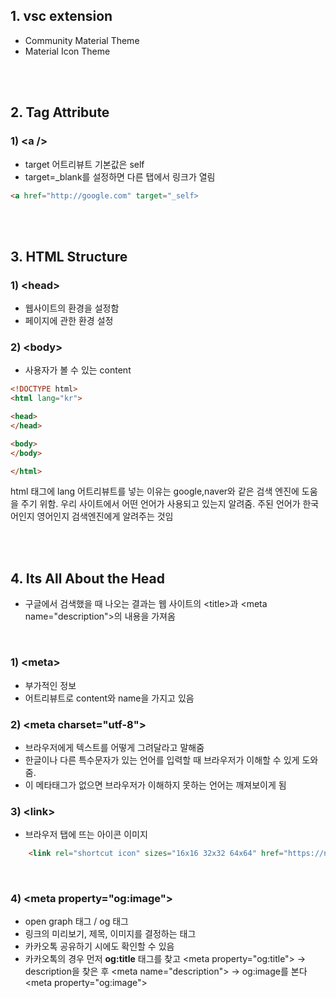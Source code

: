 
## 1. vsc extension
- Community Material Theme
- Material Icon Theme

<br><br>

## 2. Tag Attribute

### 1) \<a \/\>
- target 어트리뷰트 기본값은 self
- target=_blank를 설정하면 다른 탭에서 링크가 열림

```HTML
<a href="http://google.com" target="_self>
```

<br><br>

## 3. HTML Structure
### 1) \<head\> 
 - 웹사이트의 환경을 설정함 
 - 페이지에 관한 환경 설정

### 2) \<body\> 
- 사용자가 볼 수 있는 content

```HTML
<!DOCTYPE html>
<html lang="kr">

<head>
</head>

<body>
</body>

</html>
```

html 태그에 lang 어트리뷰트를 넣는 이유는 google,naver와 같은 검색 엔진에 도움을 주기 위함. 우리 사이트에서 어떤 언어가 사용되고 있는지 알려줌. 주된 언어가 한국어인지 영어인지 검색엔진에게 알려주는 것임

<br><br>

## 4. Its All About the Head
- 구글에서 검색했을 때 나오는 결과는 웹 사이트의 \<title\>과 \<meta name="description"\>의 내용을 가져옴

<br>

### 1) \<meta\>
- 부가적인 정보
- 어트리뷰트로 content와 name을 가지고 있음

### 2) \<meta charset="utf-8">
- 브라우저에게 텍스트를 어떻게 그려달라고 말해줌
- 한글이나 다른 특수문자가 있는 언어를 입력할 때 브라우저가 이해할 수 있게 도와 줌.
- 이 메타태그가 없으면 브라우저가 이해하지 못하는 언어는 깨져보이게 됨

### 3) \<link\>
- 브라우저 탭에 뜨는 아이콘 이미지

```HTML
    <link rel="shortcut icon" sizes="16x16 32x32 64x64" href="https://nomadcoders.co/m.png" <title>Home - My first

``` 

<br>

### 4) \<meta property="og:image"\>
- open graph 태그 / og 태그 
- 링크의 미리보기, 제목, 이미지를 결정하는 태그
- 카카오톡 공유하기 시에도 확인할 수 있음
- 카카오톡의 경우 먼저 **og:title** 태그를 찾고 \<meta property="og:title"\> -> description을 찾은 후 \<meta name="description"\> -> og:image를 본다 \<meta property="og:image"\>

